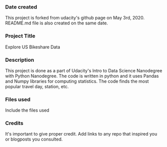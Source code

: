 ### Date created
This project is forked from udacity's github page on May 3rd, 2020. README.md file is also created on the same date.

### Project Title
Explore US Bikeshare Data

### Description
This project is done as a part of Udacity's Intro to Data Science Nanodegree with Python Nanodegree. The code is written in python and it uses Pandas and Numpy libraries for computing statistics. The code finds the most popular travel day, station, etc.

### Files used
Include the files used

### Credits
It's important to give proper credit. Add links to any repo that inspired you or blogposts you consulted.


